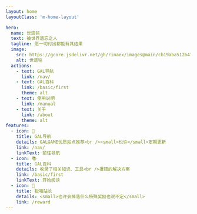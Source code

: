 ```yaml
---
layout: home
layoutClass: 'm-home-layout'

hero:
  name: 世遗铭
  text: 被世界遗忘之人
  tagline: 愿一切付出都能有其结果
  image:
    src: https://gcore.jsdelivr.net/gh/rinaex/images@main/cb19aba512b47368f992202abfa2723d.png
    alt: 世遗铭
  actions:
    - text: GAL导航
      link: /nav/
    - text: GAL百科
      link: /basic/first
      theme: alt
    - text: 使用说明
      link: /manual
    - text: 关于
      link: /about
      theme: alt
features:
  - icon: 🎯
    title: GAL导航
    details: GALGAME优质站点推荐<br /><small>也许</small>定期更新
    link: /nav/
    linkText: 前往导航
  - icon: 📚
    title: GAL百科
    details: 收录了相关知识、工具<br />报错的解决方案
    link: /basic/first
    linkText: 开始阅读
  - icon: 🥰
    title: 投喂站长
    details: <small>也许会掉落什么特殊奖励也说不定</small>
    link: /reward
---
```



<style>
/*爱的魔力转圈圈*/
.m-home-layout .image-src:hover {
  transform: translate(-50%, -50%) rotate(666turn);
  transition: transform 59s 1s cubic-bezier(0.3, 0, 0.8, 1);
}

.m-home-layout .details small {
  opacity: 0.8;
}

.m-home-layout .bottom-small {
  display: block;
  margin-top: 2em;
  text-align: right;
}
</style>
